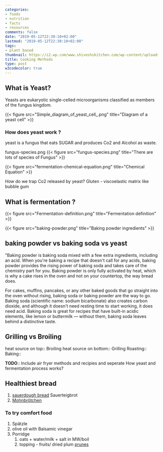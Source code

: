 ```yaml
---
categories:
- foods
- nutrition
- facts
- resources
comments: false
date: "2019-05-12T22:30:10+02:00"
lastmod: "2019-05-12T22:30:10+02:00"
tags:
- plant based
thumbnail: https://i2.wp.com/www.shiveshskitchen.com/wp-content/uploads/2013/05/Cooking-Methods.jpg?resize=500%2C300&ssl=1
title: Cooking Methods
type: post
w3codecolor: true
---
```



## What is Yeast?
Yeasts are eukaryotic single-celled microorganisms classified as members of the fungus kingdom.

{{< figure src="Simple_diagram_of_yeast_cell_.png" title="Diagram of a yeast cell" >}}

### How does yeast work ?
yeast is a fungus that eats SUGAR and produces Co2 and Alcohol as waste.

fungus-species.png
{{< figure src="fungus-species.png" title="There are lots of species of Fungus" >}}

{{< figure src="fermentation-chemical-equation.png" title="Chemical Equation" >}}

*How* do we trap Co2 released by yeast?
Gluten - viscoelastic matrix
like bubble gum

## What is fermentation ?
{{< figure src="Fermentation-definition.png" title="Fermentation definition" >}}


{{< figure src="baking-powder.png" title="Baking powder ingredients" >}}

## baking powder vs baking soda vs yeast
"Baking powder is baking soda mixed with a few extra ingredients, including an acid. When you're baking a recipe that doesn't call for any acids, baking powder provides the rising power of baking soda and takes care of the chemistry part for you. Baking powder is only fully activated by heat, which is why a cake rises in the oven and not on your countertop, the way bread does.

For cakes, muffins, pancakes, or any other baked goods that go straight into the oven without rising, baking soda or baking powder are the way to go. Baking soda (scientific name: sodium bicarbonate) also creates carbon dioxide, and although it doesn't need resting time to start working, it does need acid. Baking soda is great for recipes that have built-in acidic elements, like lemon or buttermilk — without them, baking soda leaves behind a distinctive taste.


## Grilling vs Broiling
heat source on top:: Broiling
heat source on bottom:: Grilling
Roasting::
Baking::

**TODO**:: Include air fryer methods and recipies and seperate How yeast and fermentation process works?

## Healthiest bread

1. [sauerdough bread](https://en.wikipedia.org/wiki/Sourdough) Sauerteigbrot
2. [Mohnbrötchen](https://en.wikipedia.org/wiki/Poppy_seed_roll)

### To try comfort food

1. Spätzle
2. olive oil with Balsamic vinegar
3. Porridge
   1. oats + water/milk + salt in MW/boil
   2. topping - fruits/ dried plum [prunes](https://en.wikipedia.org/wiki/Prune)